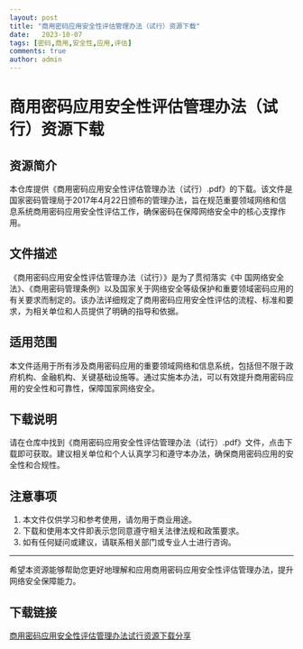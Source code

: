 ```yaml
---
layout: post
title: "商用密码应用安全性评估管理办法（试行）资源下载"
date:   2023-10-07
tags: [密码,商用,安全性,应用,评估]
comments: true
author: admin
---
```

# 商用密码应用安全性评估管理办法（试行）资源下载

## 资源简介

本仓库提供《商用密码应用安全性评估管理办法（试行）.pdf》的下载。该文件是国家密码管理局于2017年4月22日颁布的管理办法，旨在规范重要领域网络和信息系统商用密码应用安全性评估工作，确保密码在保障网络安全中的核心支撑作用。

## 文件描述

《商用密码应用安全性评估管理办法（试行）》是为了贯彻落实《中 国网络安全法》、《商用密码管理条例》以及国家关于网络安全等级保护和重要领域密码应用的有关要求而制定的。该办法详细规定了商用密码应用安全性评估的流程、标准和要求，为相关单位和人员提供了明确的指导和依据。

## 适用范围

本文件适用于所有涉及商用密码应用的重要领域网络和信息系统，包括但不限于政府机构、金融机构、关键基础设施等。通过实施本办法，可以有效提升商用密码应用的安全性和可靠性，保障国家网络安全。

## 下载说明

请在仓库中找到《商用密码应用安全性评估管理办法（试行）.pdf》文件，点击下载即可获取。建议相关单位和个人认真学习和遵守本办法，确保商用密码应用的安全性和合规性。

## 注意事项

1. 本文件仅供学习和参考使用，请勿用于商业用途。
2. 下载和使用本文件即表示您同意遵守相关法律法规和政策要求。
3. 如有任何疑问或建议，请联系相关部门或专业人士进行咨询。

---

希望本资源能够帮助您更好地理解和应用商用密码应用安全性评估管理办法，提升网络安全保障能力。

## 下载链接

[商用密码应用安全性评估管理办法试行资源下载分享](https://pan.quark.cn/s/8d0f7886d7a4)